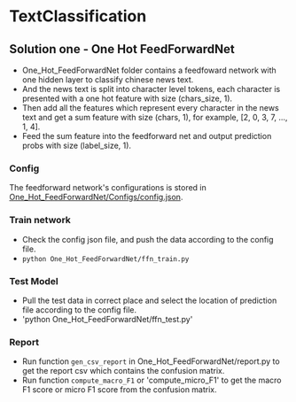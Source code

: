 # TextClassification
## Solution one - One Hot FeedForwardNet  
* One_Hot_FeedForwardNet folder contains a feedfoward network with one hidden layer to classify chinese news text.  
* And the news text is split into character level tokens, each character is presented with a one hot feature with size (chars_size, 1).  
* Then add all the features which represent every character in the news text and get a sum feature with size (chars, 1), for example, [2, 0, 3, 7, ..., 1, 4].  
* Feed the sum feature into the feedforward net and output prediction probs with size (label_size, 1).  

### Config
The feedforward network's configurations is stored in [One_Hot_FeedForwardNet/Configs/config.json](https://github.com/lvbu12/TextClassification/tree/master/One_Hot_FeedForwardNet/Configs/).

### Train network
* Check the config json file, and push the data according to the config file.
* `python One_Hot_FeedForwardNet/ffn_train.py`

### Test Model
* Pull the test data in correct place and select the location of prediction file according to the config file.
* 'python One_Hot_FeedForwardNet/ffn_test.py'

### Report
* Run function `gen_csv_report` in One_Hot_FeedForwardNet/report.py to get the report csv which contains the confusion matrix.
* Run function `compute_macro_F1` or 'compute_micro_F1' to get the macro F1 score or micro F1 score from the confusion matrix.
